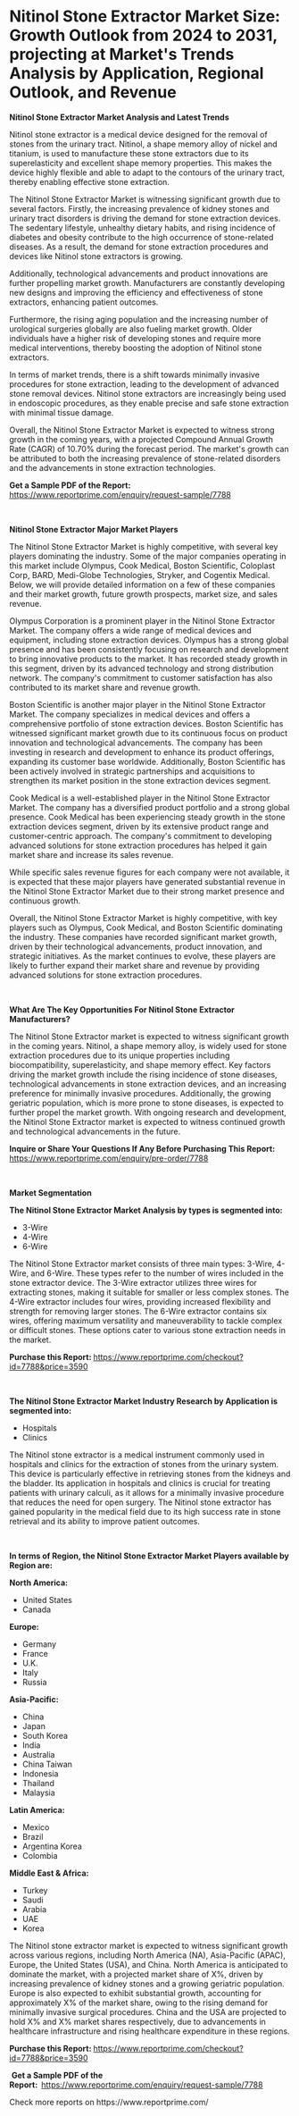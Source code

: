 <p><h1>Nitinol Stone Extractor Market Size: Growth Outlook from 2024 to 2031, projecting at Market's Trends Analysis by Application, Regional Outlook, and Revenue</h1></p><p><strong>Nitinol Stone Extractor Market Analysis and Latest Trends</strong></p>
<p><p>Nitinol stone extractor is a medical device designed for the removal of stones from the urinary tract. Nitinol, a shape memory alloy of nickel and titanium, is used to manufacture these stone extractors due to its superelasticity and excellent shape memory properties. This makes the device highly flexible and able to adapt to the contours of the urinary tract, thereby enabling effective stone extraction.</p><p>The Nitinol Stone Extractor Market is witnessing significant growth due to several factors. Firstly, the increasing prevalence of kidney stones and urinary tract disorders is driving the demand for stone extraction devices. The sedentary lifestyle, unhealthy dietary habits, and rising incidence of diabetes and obesity contribute to the high occurrence of stone-related diseases. As a result, the demand for stone extraction procedures and devices like Nitinol stone extractors is growing.</p><p>Additionally, technological advancements and product innovations are further propelling market growth. Manufacturers are constantly developing new designs and improving the efficiency and effectiveness of stone extractors, enhancing patient outcomes.</p><p>Furthermore, the rising aging population and the increasing number of urological surgeries globally are also fueling market growth. Older individuals have a higher risk of developing stones and require more medical interventions, thereby boosting the adoption of Nitinol stone extractors.</p><p>In terms of market trends, there is a shift towards minimally invasive procedures for stone extraction, leading to the development of advanced stone removal devices. Nitinol stone extractors are increasingly being used in endoscopic procedures, as they enable precise and safe stone extraction with minimal tissue damage.</p><p>Overall, the Nitinol Stone Extractor Market is expected to witness strong growth in the coming years, with a projected Compound Annual Growth Rate (CAGR) of 10.70% during the forecast period. The market's growth can be attributed to both the increasing prevalence of stone-related disorders and the advancements in stone extraction technologies.</p></p>
<p><strong>Get a Sample PDF of the Report:&nbsp;</strong> <a href="https://www.reportprime.com/enquiry/request-sample/7788">https://www.reportprime.com/enquiry/request-sample/7788</a></p>
<p>&nbsp;</p>
<p><strong>Nitinol Stone Extractor Major Market Players</strong></p>
<p><p>The Nitinol Stone Extractor Market is highly competitive, with several key players dominating the industry. Some of the major companies operating in this market include Olympus, Cook Medical, Boston Scientific, Coloplast Corp, BARD, Medi-Globe Technologies, Stryker, and Cogentix Medical. Below, we will provide detailed information on a few of these companies and their market growth, future growth prospects, market size, and sales revenue.</p><p>Olympus Corporation is a prominent player in the Nitinol Stone Extractor Market. The company offers a wide range of medical devices and equipment, including stone extraction devices. Olympus has a strong global presence and has been consistently focusing on research and development to bring innovative products to the market. It has recorded steady growth in this segment, driven by its advanced technology and strong distribution network. The company's commitment to customer satisfaction has also contributed to its market share and revenue growth.</p><p>Boston Scientific is another major player in the Nitinol Stone Extractor Market. The company specializes in medical devices and offers a comprehensive portfolio of stone extraction devices. Boston Scientific has witnessed significant market growth due to its continuous focus on product innovation and technological advancements. The company has been investing in research and development to enhance its product offerings, expanding its customer base worldwide. Additionally, Boston Scientific has been actively involved in strategic partnerships and acquisitions to strengthen its market position in the stone extraction devices segment.</p><p>Cook Medical is a well-established player in the Nitinol Stone Extractor Market. The company has a diversified product portfolio and a strong global presence. Cook Medical has been experiencing steady growth in the stone extraction devices segment, driven by its extensive product range and customer-centric approach. The company's commitment to developing advanced solutions for stone extraction procedures has helped it gain market share and increase its sales revenue.</p><p>While specific sales revenue figures for each company were not available, it is expected that these major players have generated substantial revenue in the Nitinol Stone Extractor Market due to their strong market presence and continuous growth.</p><p>Overall, the Nitinol Stone Extractor Market is highly competitive, with key players such as Olympus, Cook Medical, and Boston Scientific dominating the industry. These companies have recorded significant market growth, driven by their technological advancements, product innovation, and strategic initiatives. As the market continues to evolve, these players are likely to further expand their market share and revenue by providing advanced solutions for stone extraction procedures.</p></p>
<p>&nbsp;</p>
<p><strong>What Are The Key Opportunities For Nitinol Stone Extractor Manufacturers?</strong></p>
<p><p>The Nitinol Stone Extractor market is expected to witness significant growth in the coming years. Nitinol, a shape memory alloy, is widely used for stone extraction procedures due to its unique properties including biocompatibility, superelasticity, and shape memory effect. Key factors driving the market growth include the rising incidence of stone diseases, technological advancements in stone extraction devices, and an increasing preference for minimally invasive procedures. Additionally, the growing geriatric population, which is more prone to stone diseases, is expected to further propel the market growth. With ongoing research and development, the Nitinol Stone Extractor market is expected to witness continued growth and technological advancements in the future.</p></p>
<p><strong>Inquire or Share Your Questions If Any Before Purchasing This Report:</strong> <a href="https://www.reportprime.com/enquiry/pre-order/7788">https://www.reportprime.com/enquiry/pre-order/7788</a></p>
<p>&nbsp;</p>
<p><strong>Market Segmentation</strong></p>
<p><strong>The Nitinol Stone Extractor Market Analysis by types is segmented into:</strong></p>
<p><ul><li>3-Wire</li><li>4-Wire</li><li>6-Wire</li></ul></p>
<p><p>The Nitinol Stone Extractor market consists of three main types: 3-Wire, 4-Wire, and 6-Wire. These types refer to the number of wires included in the stone extractor device. The 3-Wire extractor utilizes three wires for extracting stones, making it suitable for smaller or less complex stones. The 4-Wire extractor includes four wires, providing increased flexibility and strength for removing larger stones. The 6-Wire extractor contains six wires, offering maximum versatility and maneuverability to tackle complex or difficult stones. These options cater to various stone extraction needs in the market.</p></p>
<p><strong>Purchase this Report:&nbsp;</strong><a href="https://www.reportprime.com/checkout?id=7788&price=3590">https://www.reportprime.com/checkout?id=7788&price=3590</a></p>
<p>&nbsp;</p>
<p><strong>The Nitinol Stone Extractor Market Industry Research by Application is segmented into:</strong></p>
<p><ul><li>Hospitals</li><li>Clinics</li></ul></p>
<p><p>The Nitinol stone extractor is a medical instrument commonly used in hospitals and clinics for the extraction of stones from the urinary system. This device is particularly effective in retrieving stones from the kidneys and the bladder. Its application in hospitals and clinics is crucial for treating patients with urinary calculi, as it allows for a minimally invasive procedure that reduces the need for open surgery. The Nitinol stone extractor has gained popularity in the medical field due to its high success rate in stone retrieval and its ability to improve patient outcomes.</p></p>
<p>&nbsp;</p>
<p><strong>In terms of Region, the Nitinol Stone Extractor Market Players available by Region are:</strong></p>
<p>
    <p> <strong> North America: </strong>
        <ul>
            <li>United States</li>
            <li>Canada</li>
        </ul>
        </p> 
    <p> <strong> Europe: </strong>
        <ul>
            <li>Germany</li>
            <li>France</li>
            <li>U.K.</li>
            <li>Italy</li>
            <li>Russia</li>
        </ul>
        </p> 
    <p> <strong> Asia-Pacific: </strong>
        <ul>
            <li>China</li>
            <li>Japan</li>
            <li>South Korea</li>
            <li>India</li>
            <li>Australia</li>
            <li>China Taiwan</li>
            <li>Indonesia</li>
            <li>Thailand</li>
            <li>Malaysia</li>
        </ul>
        </p> 
    <p> <strong> Latin America: </strong>
        <ul>
            <li>Mexico</li>
            <li>Brazil</li>
            <li>Argentina Korea</li>
            <li>Colombia</li>
        </ul>
        </p> 
    <p> <strong> Middle East & Africa: </strong>
        <ul>
            <li>Turkey</li>
            <li>Saudi</li>
            <li>Arabia</li>
            <li>UAE</li>
            <li>Korea</li>
        </ul>
    </p>
    </p>
<p><p>The Nitinol stone extractor market is expected to witness significant growth across various regions, including North America (NA), Asia-Pacific (APAC), Europe, the United States (USA), and China. North America is anticipated to dominate the market, with a projected market share of X%, driven by increasing prevalence of kidney stones and a growing geriatric population. Europe is also expected to exhibit substantial growth, accounting for approximately X% of the market share, owing to the rising demand for minimally invasive surgical procedures. China and the USA are projected to hold X% and X% market shares respectively, due to advancements in healthcare infrastructure and rising healthcare expenditure in these regions.</p></p>
<p><strong>Purchase this Report: </strong><a href="https://www.reportprime.com/checkout?id=7788&price=3590">https://www.reportprime.com/checkout?id=7788&price=3590</a></p>
<p>&nbsp;<strong>Get a Sample PDF of the Report:&nbsp;&nbsp;</strong><a href="https://www.reportprime.com/enquiry/request-sample/7788">https://www.reportprime.com/enquiry/request-sample/7788</a></p>
<p><strong></strong></p>
<p>Check more reports on https://www.reportprime.com/</p>